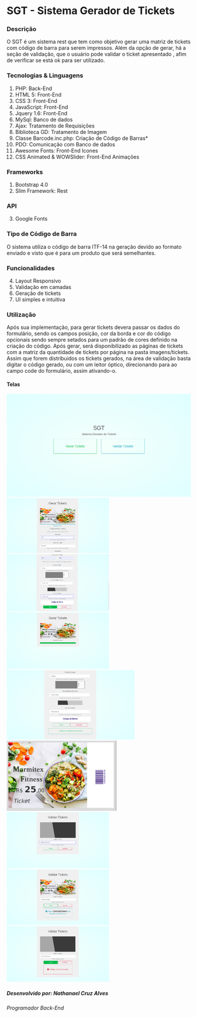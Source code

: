 # SGT - Sistema Gerador de Tickets

### Descrição
O SGT é um sistema rest que tem como objetivo gerar uma matriz de tickets com código de barra para serem impressos. Além da opção de gerar, há a seção de validação, que o usuário pode validar o ticket apresentado , afim de verificar se está ok para ser utilizado.

### Tecnologias & Linguagens
1. PHP: Back-End
1. HTML 5: Front-End
1. CSS 3: Front-End
1. JavaScript: Front-End
1. Jquery 1.6: Front-End
1. MySql: Banco de dados
1. Ajax: Tratamento de Requisições
1. Biblioteca GD: Tratamento de Imagem
1. Classe Barcode.inc.php: Criação de Código de Barras*
1. PDO: Comunicação com Banco de dados
1. Awesome Fonts: Front-End Icones
1. CSS Animated & WOWSlider: Front-End Animações

### Frameworks

1. Bootstrap 4.0
2. Slim Framework: Rest

### API
3. Google Fonts

### Tipo de Código de Barra
O sistema utiliza o código de barra ITF-14 na geração devido ao formato enviado e visto que é para um produto que será semelhantes.

### Funcionalidades
4. Layout Responsivo
4. Validação em camadas
4. Geração de tickets
4. UI simples e intuitiva

### Utilização
Após sua implementação, para gerar tickets devera passar os dados do formulário, sendo os campos posição, cor da borda e cor do código opcionais sendo sempre setados para um padrão de cores definido na criação do código. Após gerar, será disponibilizado as páginas de tickets com a matriz da quantidade de tickets por página na pasta imagens/tickets. Assim que forem distribuidos os tickets gerados, na área de validação basta digitar o código gerado, ou com um leitor óptico, direcionando para ao campo code do formulário, assim ativando-o.

#### Telas
<section data-markdown>
  
  ![Screen 01](https://github.com/NathanaelCruz/images_resource_projects/blob/master/Images/Screen_01.png)
  <img src="https://github.com/NathanaelCruz/images_resource_projects/blob/master/Images/Screen_02.png" width="280"/>
  <img src="https://github.com/NathanaelCruz/images_resource_projects/blob/master/Images/Screen_03.png" width="280"/>
  <img src="https://github.com/NathanaelCruz/images_resource_projects/blob/master/Images/Screen_04.png" width="280"/>
  <img src="https://github.com/NathanaelCruz/images_resource_projects/blob/master/Images/Screen_05.png" width="350"/>
  <img src="https://github.com/NathanaelCruz/images_resource_projects/blob/master/Images/Screen_06.png" width="300"/>
  <img src="https://github.com/NathanaelCruz/images_resource_projects/blob/master/Images/Screen_07.png" width="280"/>
  <img src="https://github.com/NathanaelCruz/images_resource_projects/blob/master/Images/Screen_08.png" width="280"/>
  <img src="https://github.com/NathanaelCruz/images_resource_projects/blob/master/Images/Screen_09.png" width="280"/>
  
</section>

##### Desenvolvido por: Nathanael Cruz Alves
###### Programador Back-End
